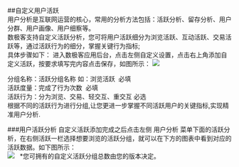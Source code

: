 ##自定义用户活跃  
用户分析是互联网运营的核心，常用的分析方法包括：活跃分析、留存分析、用户分群、用户画像、用户细察等。  
数极客支持自定义活跃分析，您可将用户活跃细分为浏览活跃、互动活跃、交易活跃等，通过活跃行为的细分，掌握关键行为指标;  
具体步骤如下： 进入数极客应用后台，点击左侧自定义设置，点击右上角添加自定义活跃，按要求填写完内容点击保存，如图所示：
![](http://www.shujike.com/images/h5/huoyue.png)   
  
分组名称：活跃分组名称 如：浏览活跃  必填  
活跃度量：完成了行为次数  必填  
活跃行为：分为浏览、交易、轻交互、重交互 必选  
根据不同的活跃行为进行分组,让您更进一步掌握不同活跃用户的关键指标,实现精准用户分析.  
  
###用户活跃分析 
自定义活跃添加完成之后点击左侧 用户分析 菜单下面的活跃分析，在右侧活跃一栏选择想要浏览的活跃分组，就可以在下方的图表中看到对应的活跃数据。如下图所示：  
![](http://www.shujike.com/images/h5/huoyuetu.png)  
*您可拥有的自定义活跃分组总数由您的版本决定。
